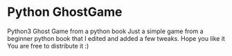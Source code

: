 # Python GhostGame
Python3 Ghost Game from a python book
Just a simple game from a beginner python book that I edited and added a few tweaks.
Hope you like it
You are free to distribute it :)
